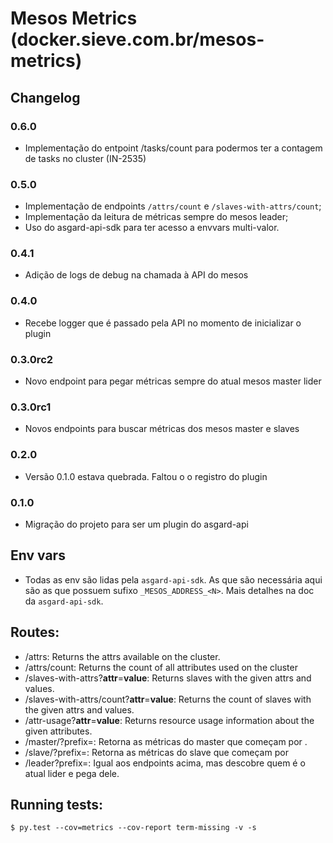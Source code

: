 # Mesos Metrics (docker.sieve.com.br/mesos-metrics)

## Changelog


### 0.6.0

 * Implementação do entpoint /tasks/count para podermos ter a contagem de tasks no cluster (IN-2535)

### 0.5.0
  - Implementação de endpoints `/attrs/count` e `/slaves-with-attrs/count`;
  - Implementação da leitura de métricas sempre do mesos leader;
  - Uso do asgard-api-sdk para ter acesso a envvars multi-valor.

### 0.4.1
  - Adição de logs de debug na chamada à API do mesos

### 0.4.0
  - Recebe logger que é passado pela API no momento de inicializar o plugin

### 0.3.0rc2
  - Novo endpoint para pegar métricas sempre do atual mesos master lider

### 0.3.0rc1
  - Novos endpoints para buscar métricas dos mesos master e slaves

### 0.2.0
  - Versão 0.1.0 estava quebrada. Faltou o o registro do plugin

### 0.1.0
  - Migração do projeto para ser um plugin do asgard-api


## Env vars
* Todas as env são lidas pela `asgard-api-sdk`. As que são necessária aqui são 
as que possuem sufixo `_MESOS_ADDRESS_<N>`. Mais detalhes na doc da `asgard-api-sdk`.

## Routes:
* /attrs: Returns the attrs available on the cluster.
* /attrs/count: Returns the count of all attributes used on the cluster
* /slaves-with-attrs?**attr**=**value**: Returns slaves with the given attrs and values.
* /slaves-with-attrs/count?**attr**=**value**: Returns the count of slaves with the given attrs and values.
* /attr-usage?**attr**=**value**: Returns resource usage information about the given attributes.
* /master/<ip>?prefix=<prefix>: Retorna as métricas do master que começam por <prefix>.
* /slave/<ip>?prefix=<prefix>: Retorna as métricas do slave que começam por <prefix>
* /leader?prefix=<prefix>: Igual aos endpoints acima, mas descobre quem é o atual lider e pega dele.

## Running tests:
`$ py.test --cov=metrics --cov-report term-missing -v -s`
